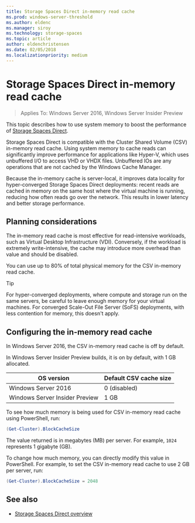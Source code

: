 ```yaml
---
title: Storage Spaces Direct in-memory read cache
ms.prod: windows-server-threshold
ms.author: eldenc
ms.manager: siroy
ms.technology: storage-spaces
ms.topic: article
author: eldenchristensen
ms.date: 02/05/2018
ms.localizationpriority: medium
---
```


# Storage Spaces Direct in-memory read cache

> Applies To: Windows Server 2016, Windows Server Insider Preview

This topic describes how to use system memory to boost the performance of [Storage Spaces Direct](storage-spaces-direct-overview.md).

Storage Spaces Direct is compatible with the Cluster Shared Volume (CSV) in-memory read cache. Using system memory to cache reads can significantly improve performance for applications like Hyper-V, which uses unbuffered I/O to access VHD or VHDX files. Unbuffered IOs are any operations that are not cached by the Windows Cache Manager.

Because the in-memory cache is server-local, it improves data locality for hyper-converged Storage Spaces Direct deployments: recent reads are cached in memory on the same host where the virtual machine is running, reducing how often reads go over the network. This results in lower latency and better storage performance.

## Planning considerations

The in-memory read cache is most effective for read-intensive workloads, such as Virtual Desktop Infrastructure (VDI). Conversely, if the workload is extremely write-intensive, the cache may introduce more overhead than value and should be disabled.

You can use up to 80% of total physical memory for the CSV in-memory read cache.

  > [!TIP]
  >  For hyper-converged deployments, where compute and storage run on the same servers, be careful to leave enough memory for your virtual machines. For converged Scale-Out File Server (SoFS) deployments, with less contention for memory, this doesn't apply.

## Configuring the in-memory read cache

In Windows Server 2016, the CSV in-memory read cache is off by default.

In Windows Server Insider Preview builds, it is on by default, with 1 GB allocated.

| OS version                     | Default CSV cache size |
|--------------------------------|------------------------|
| Windows Server 2016            | 0 (disabled)           |
| Windows Server Insider Preview | 1 GB                   |

To see how much memory is being used for CSV in-memory read cache using PowerShell, run:

```PowerShell
(Get-Cluster).BlockCacheSize
```

The value returned is in megabytes (MB) per server. For example, `1024` represents 1 gigabyte (GB).

To change how much memory, you can directly modify this value in PowerShell. For example, to set the CSV in-memory read cache to use 2 GB per server, run:

```PowerShell
(Get-Cluster).BlockCacheSize = 2048
```

## See also

- [Storage Spaces Direct overview](storage-spaces-direct-overview.md)
